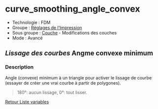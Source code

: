 # curve_smoothing_angle_convex

* Technologie : FDM
* Groupe : [Réglages de l'Impression](../print_settings/print_settings.md)
* Sous groupe : [Couche](../print_settings/print_settings.md#couche) - Modifications des couches
* Mode : Avancé

## *Lissage des courbes* Angme convexe minimum

### Description

Angle (convexe) minimum à un triangle pour activer le lissage de courbe (essayer de créer une vrai courbe à partir de polygones). 

> 180°: aucun lissage, 
> 0°: tout lisser.

[Retour Liste variables](variable_list.md)